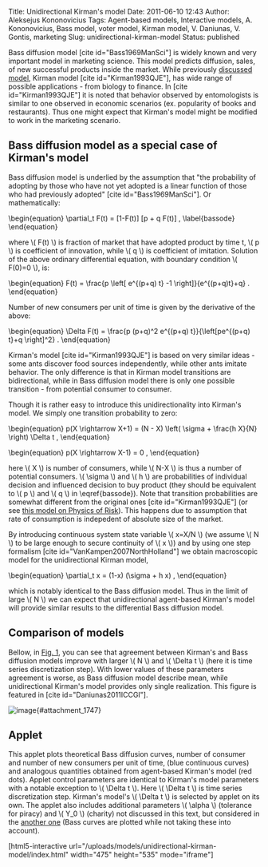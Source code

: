 Title: Unidirectional Kirman's model
Date: 2011-06-10 12:43
Author: Aleksejus Kononovicius
Tags: Agent-based models, Interactive models, A. Kononovicius, Bass model, voter model, Kirman model, V. Daniunas, V. Gontis, marketing
Slug: unidirectional-kirman-model
Status: published

Bass diffusion model \[cite
id="Bass1969ManSci"\] is widely known and very important model in
marketing science. This model predicts diffusion, sales, of new
successful products inside the market. While previously [discussed
model](/kirman-ants "Kirman's ant colony model on Physics of Risk"),
Kirman model \[cite id="Kirman1993QJE"\], has wide range of possible
applications - from biology to finance. In \[cite id="Kirman1993QJE"\]
it is noted that behavior observed by entomologists is similar to one
observed in economic scenarios (ex. popularity of books and
restaurants). Thus one might expect that Kirman's model might be
modified to work in the marketing scenario.<!--more-->

Bass diffusion model as a special case of Kirman's model
--------------------------------------------------------

Bass diffusion model is underlied by the assumption that "the
probability of adopting by those who have not yet adopted is a linear
function of those who had previously adopted" \[cite
id="Bass1969ManSci"\]. Or mathematically:


\begin{equation}
 \partial\_t F(t) = \[1-F(t)\] \[p + q F(t)\] , \label{bassode}
\end{equation}


where \\\(  F(t) \\\) is fraction of market that have adopted product by
time t, \\\(  p \\\) is coefficient of innovation, while \\\(  q \\\) is
coefficient of imitation. Solution of the above ordinary differential
equation, with boundary condition \\\(  F(0)=0 \\\), is:


\begin{equation}
 F(t) = \frac{p \left\[ e^{(p+q) t} -1 \right\]}{e^{(p+q)t}+q} . 
\end{equation}


Number of new consumers per unit of time is given by the derivative of
the above:


\begin{equation}
 \Delta F(t) = \frac{p (p+q)^2 e^{(p+q) t}}{\left\[pe^{(p+q) t}+q \right\]^2} . 
\end{equation}


Kirman's model \[cite id="Kirman1993QJE"\] is based on very similar
ideas - some ants discover food sources independently, while other ants
imitate behavior. The only difference is that in Kirman model
transitions are bidirectional, while in Bass diffusion model there is
only one possible transition - from potential consumer to consumer.

Though it is rather easy to introduce this unidirectionality into
Kirman's model. We simply one transition probability to zero:


\begin{equation}
 p(X \rightarrow X+1) = (N - X) \left( \sigma + \frac{h X}{N} \right) \Delta t , 
\end{equation}



\begin{equation}
 p(X \rightarrow X-1) = 0 , 
\end{equation}


here \\\(  X \\\) is number of consumers, while \\\(  N-X \\\) is thus a
number of potential consumers. \\\(  \sigma \\\) and \\\(  h \\\) are
probabilities of individual decision and influenced decision to buy
product (they should be equivalent to \\\(  p \\\) and \\\(  q \\\) in
\eqref{bassode}). Note that transition probabilities are somewhat
different from the original ones \[cite id="Kirman1993QJE"\] (or see
[this model on Physics of
Risk](/kirman-ants "Kirman's ant colony model on Physics of Risk")).
This happens due to assumption that rate of consumption is indepedent of
absolute size of the market.

By introducing continuous system state variable \\\(  x=X/N \\\) (we
assume \\\(  N \\\) to be large enough to secure continuity of \\\( x \\\)) and by using one step formalism \[cite
id="VanKampen2007NorthHolland"\] we obtain macroscopic model for the
unidirectional Kirman model,


\begin{equation}
 \partial\_t x = (1-x) (\sigma + h x) , 
\end{equation}


which is notably identical to the Bass diffusion model. Thus in the
limit of large \\\(  N \\\) we can expect that unidirectional agent-based
Kirman's model will provide similar results to the differential Bass
diffusion model.

Comparison of models
--------------------

Bellow, in [Fig. 1](#attachment_1747), you can see that agreement
between Kirman's and Bass diffusion models improve with larger \\\( N \\\) and \\\(  \Delta t \\\) (here it is time series discretization
step). With lower values of these parameters agreement is worse, as Bass
diffusion model describe mean, while unidirectional Kirman's model
provides only single realization. This figure is featured in \[cite
id="Daniunas2011ICCGI"\].

![image](/uploads/2011/06/bassKirmanCurves.png "Agreement between Kirman's (red dots) and Bass
diffusion (blue curves) models. (a) N=1000, Δt=0.1, (b) N=1000, Δt=1,
(c) N=10000, Δt=0.1, (d) N=10000, Δt=1. Other model parameters: σ=0.01,
h=0.275."){#attachment_1747}

Applet
------

This applet plots theoretical Bass diffusion curves, number of consumer
and number of new consumers per unit of time, (blue continuous curves)
and analogous quantities obtained from agent-based Kirman's model (red
dots). Applet control parameters are identical to Kirman's model
parameters with a notable exception to \\\(  \Delta t \\\). Here
\\\( \Delta t \\\) is time series discretization step. Kirman's model's
\\\( \Delta t \\\) is selected by applet on its own. The applet also includes
additional parameters \\\(  \alpha \\\) (tolerance for piracy) and
\\\(  Y\_0 \\\) (charity) not discussed in this text, but considered in
the [another
one](/what-can-the-bass-diffusion-model-tell-us-about-piracy "Aleksejus Kononovicius: What can the Bass diffusion model tell us about piracy?")
(Bass curves are plotted while not taking these into account).

[html5-interactive
url="/uploads/models/unidirectional-kirman-model/index.html"
width="475" height="535" mode="iframe"]
